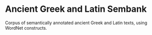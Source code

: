 # Ancient Greek and Latin Sembank
Corpus of semantically annotated ancient Greek and Latin texts, using WordNet constructs.

